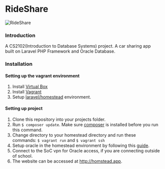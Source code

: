 # RideShare

![RideShare](screenshots/WelcomePage.png)

### Introduction

A CS2102(Introduction to Database Systems) project. A car sharing app built on Laravel PHP Framework and Oracle Database.

### Installation

#### Setting up the vagrant environment

1. Install [Virtual Box](https://www.virtualbox.org/)
2. Install [Vagrant](https://www.vagrantup.com/downloads.html)
3. Setup [laravel/homestead](http://laravel.com/docs/5.1/homestead) environment.

#### Setting up project

1. Clone this repository into your projects folder.
2. Run ```$ composer update```. Make sure [composer](https://getcomposer.org/doc/00-intro.md) is installed before you run this command.
3. Change directory to your homestead directory and run these commands: ```$ vagrant run``` and ```$ vagrant ssh```
4. Setup oracle in the homestead environment by following this [guide](http://kogentadono.com/2011/11/02/installing-oci8-on-ubuntu/).
5. Connect to the SoC vpn for Oracle access, if you are connecting outside of school.
6. The website can be accessed at http://homstead.app.